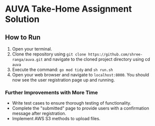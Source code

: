 # AUVA Take-Home Assignment Solution

## How to Run

1. Open your terminal.
2. Clone the repository using `git clone https://github.com/shree-ranga/auva.git` and navigate to the cloned project directory using cd `auva`
3. Execute the command: `go mod tidy` and `sh run.sh`
4. Open your web browser and navigate to `localhost:8000`. You should now see the user registration page up and running.

### Further Improvements with More Time

- Write test cases to ensure thorough testing of functionality.
- Complete the "submitted" page to provide users with a confirmation message after registration.
- Implement AWS S3 methods to upload files.
